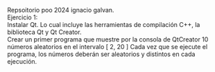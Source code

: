 Repsoitorio poo 2024 ignacio galvan.  
Ejercicio 1:  
Instalar Qt. Lo cual incluye las herramientas de compilación C++, la biblioteca Qt y Qt Creator.  
Crear un primer programa que muestre por la consola de QtCreator 10 números aleatorios en el intervalo [ 2, 20 ]
Cada vez que se ejecute el programa, los números deberán ser aleatorios y distintos en cada ejecución.
